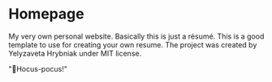# Homepage
My very own personal website. Basically this is just a résumé.
This is a good template to use for creating your own resume. The project was created by Yelyzaveta Hrybniak under MIT license.

 "🧙Hocus-pocus!"